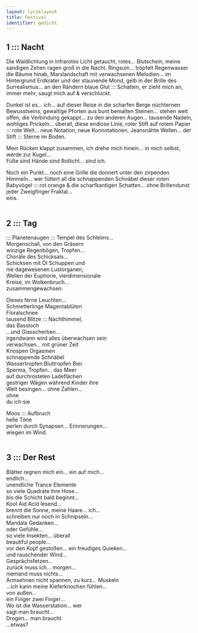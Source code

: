 ```yaml
---
layout: lyriklayout
title: Festival
identifier: gedicht
---
```



## 1 ::: Nacht

Die Waldlichtung in infrarotes Licht getaucht, rotes... Blutschein, meine sandigen Zehen ragen groß in die Nacht. Ringsum... tröpfelt Regenwasser die Bäume hinab, Marslandschaft mit verwachsenen Melodien... im Hintergrund Erdkrater und der staunende Mond, gelb in der Brille des Surrealismus... an den Rändern blaue Glut ::: Schatten, er zieht mich an, immer mehr, saugt mich auf & verschluckt.  

Dunkel ist es... ich... auf dieser Reise in die scharfen Berge nüchternen Bewusstseins, gewaltige Pforten aus bunt bemalten Steinen... stehen weit offen, die Verbindung gekappt... zu den anderen Augen... tausende Nadeln, wohliges Prickeln... überall, diese endlose Linie, roter Stift auf rotem Papier ::: rote Welt... neue Notation, neue Konnotationen, Jeansnähte Wellen... der Stift ::: Sterne im Boden.  

Mein Rücken klappt zusammen, ich drehe mich hinein... in mich selbst, werde zur Kugel...  
Füße sind Hände sind Rotlicht... sind ich.  

Noch ein Punkt... noch eine Grille die donnert unter den zirpenden Himmeln... wer füttert all die schnappenden Schnäbel dieser roten Babyvögel ::: rot orange & die scharfkantigen Schatten... ohne Brillendunst jeder Zweigfinger Fraktal...   
eins.  
<br>

## 2 ::: Tag

::: Planetenaugen ::: 
Tempel des Schleims...   
Morgenschall, von den Gräsern   
winzige Regenbögen, Tropfen...   
Choräle des Schicksals...  
Schicksen mit Öl	Schuppen und   
nie dagewesenen Lustorganen,   
Wellen der Euphorie, vierdimensionale   
Kreise, im Wolkenbruch...   
zusammengewachsen.  

Dieses ferne Leuchten...  
Schmetterlinge Magentablüten   
Floralschnee  
tausend Blitze ::: Nachthimmel,  
das Bassloch  
...und Glasscherben...  
irgendwann wird alles überwachsen sein  
verwachsen... mit grüner Zeit  	 
Knospen 		Orgasmen  
schnappende Schnäbel  
Wassertropfen Bluttropfen Bier  
Sperma, Tropfen... das Meer  
auf durchrosteten Ladeflächen  
gestriger Wägen während Kinder ihre   
Welt besingen... ohne Zahlen...   
ohne  
du ich sie  

Moos ::: Aufbruch  
helle Töne   
perlen durch Synapsen... Erinnerungen...  
wiegen im Wind.  
<br>

## 3 ::: Der Rest

Blätter regnen mich ein... ein auf mich...  
endlich...  
unendliche Trance		Elemente  
so viele Quadrate ihre Hose...  
bis die Schicht bald beginnt...  
Kool Aid Acid lesend...  
brennt die Sonne, meine Haare... ich...  
schreiben nur noch in Schnipseln...  
Mandala		Gedanken...  
oder Gefühle...  
so viele Insekten... überall  
beautiful people...  
vor den Kopf gestoßen... ein freudiges Quieken...  
und rauschender Wind...  
Gesprächsfetzen...  
zurück muss ich... morgen...  
niemand muss	 nichts...  
Armsehnen nicht spannen, zu kurz... Muskeln  
...ich kann meine Kieferknochen fühlen...  
von außen...  
ein Finger zwei Finger...  
Wo ist die Wasserstation... wer  
sagt man braucht...  
Drogen... man braucht  
...etwas?  
